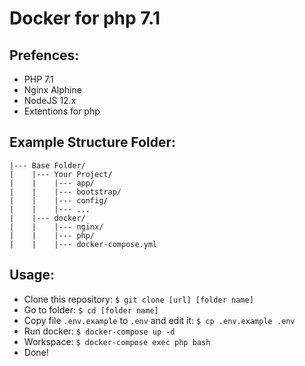 # Docker for php 7.1

## Prefences:
- PHP 7.1
- Nginx Alphine
- NodeJS 12.x
- Extentions for php

## Example Structure Folder:
```
|--- Base Folder/
|    |--- Your Project/
|    |    |--- app/
|    |    |--- bootstrap/
|    |    |--- config/
|    |    |--- ...
|    |--- docker/
|    |    |--- nginx/
|    |    |--- php/
|    |    |--- docker-compose.yml
```

## Usage:
- Clone this repository:
  `$ git clone [url] [folder name]`
- Go to folder:
  `$ cd [folder name]`
- Copy file `.env.example` to `.env` and edit it:
  `$ cp .env.example .env`
- Run docker:
  `$ docker-compose up -d`
- Workspace:
  `$ docker-compose exec php bash`
- Done!
